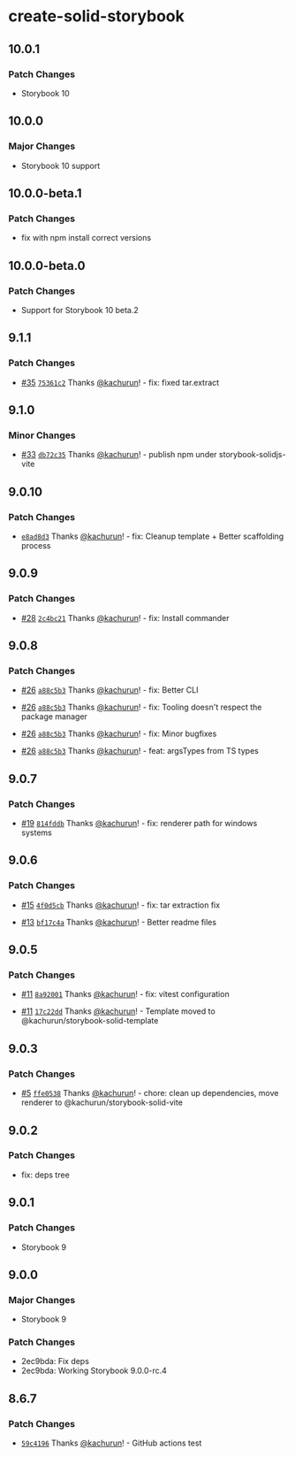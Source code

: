 # create-solid-storybook

## 10.0.1

### Patch Changes

-   Storybook 10

## 10.0.0

### Major Changes

-   Storybook 10 support

## 10.0.0-beta.1

### Patch Changes

-   fix with npm install correct versions

## 10.0.0-beta.0

### Patch Changes

-   Support for Storybook 10 beta.2

## 9.1.1

### Patch Changes

-   [#35](https://github.com/kachurun/create-solid-storybook/pull/35) [`75361c2`](https://github.com/kachurun/create-solid-storybook/commit/75361c28dfa12113ca09ee08bd259a841fdecd50) Thanks [@kachurun](https://github.com/kachurun)! - fix: fixed tar.extract

## 9.1.0

### Minor Changes

-   [#33](https://github.com/kachurun/create-solid-storybook/pull/33) [`db72c35`](https://github.com/kachurun/create-solid-storybook/commit/db72c3597a40f0904bf24c536e1545ca07f6c73f) Thanks [@kachurun](https://github.com/kachurun)! - publish npm under storybook-solidjs-vite

## 9.0.10

### Patch Changes

-   [`e8ad8d3`](https://github.com/kachurun/create-solid-storybook/commit/e8ad8d3a881187386c422516188ea4f2a8a7b6d2) Thanks [@kachurun](https://github.com/kachurun)! - fix: Cleanup template + Better scaffolding process

## 9.0.9

### Patch Changes

-   [#28](https://github.com/kachurun/create-solid-storybook/pull/28) [`2c4bc21`](https://github.com/kachurun/create-solid-storybook/commit/2c4bc211952519aeb8bb872326e3b6149c16efd3) Thanks [@kachurun](https://github.com/kachurun)! - fix: Install commander

## 9.0.8

### Patch Changes

-   [#26](https://github.com/kachurun/create-solid-storybook/pull/26) [`a88c5b3`](https://github.com/kachurun/create-solid-storybook/commit/a88c5b3110c5b22b49f132701cff00b23dbc63d5) Thanks [@kachurun](https://github.com/kachurun)! - fix: Better CLI

-   [#26](https://github.com/kachurun/create-solid-storybook/pull/26) [`a88c5b3`](https://github.com/kachurun/create-solid-storybook/commit/a88c5b3110c5b22b49f132701cff00b23dbc63d5) Thanks [@kachurun](https://github.com/kachurun)! - fix: Tooling doesn't respect the package manager

-   [#26](https://github.com/kachurun/create-solid-storybook/pull/26) [`a88c5b3`](https://github.com/kachurun/create-solid-storybook/commit/a88c5b3110c5b22b49f132701cff00b23dbc63d5) Thanks [@kachurun](https://github.com/kachurun)! - fix: Minor bugfixes

-   [#26](https://github.com/kachurun/create-solid-storybook/pull/26) [`a88c5b3`](https://github.com/kachurun/create-solid-storybook/commit/a88c5b3110c5b22b49f132701cff00b23dbc63d5) Thanks [@kachurun](https://github.com/kachurun)! - feat: argsTypes from TS types

## 9.0.7

### Patch Changes

-   [#19](https://github.com/kachurun/create-solid-storybook/pull/19) [`814fddb`](https://github.com/kachurun/create-solid-storybook/commit/814fddb00480cde6907e8a89b1344a4fc2b709cd) Thanks [@kachurun](https://github.com/kachurun)! - fix: renderer path for windows systems

## 9.0.6

### Patch Changes

-   [#15](https://github.com/kachurun/create-solid-storybook/pull/15) [`4f0d5cb`](https://github.com/kachurun/create-solid-storybook/commit/4f0d5cb124c8d5c5b065ffc51c652596d560a354) Thanks [@kachurun](https://github.com/kachurun)! - fix: tar extraction fix

-   [#13](https://github.com/kachurun/create-solid-storybook/pull/13) [`bf17c4a`](https://github.com/kachurun/create-solid-storybook/commit/bf17c4a53f208b27ad61ff67aa5b4bfd43144fba) Thanks [@kachurun](https://github.com/kachurun)! - Better readme files

## 9.0.5

### Patch Changes

-   [#11](https://github.com/kachurun/create-solid-storybook/pull/11) [`8a92001`](https://github.com/kachurun/create-solid-storybook/commit/8a92001e4eef343603587b1c240a8c7c199897f9) Thanks [@kachurun](https://github.com/kachurun)! - fix: vitest configuration

-   [#11](https://github.com/kachurun/create-solid-storybook/pull/11) [`17c22dd`](https://github.com/kachurun/create-solid-storybook/commit/17c22dde7880ebceded04eeb18115f8b47817e86) Thanks [@kachurun](https://github.com/kachurun)! - Template moved to @kachurun/storybook-solid-template

## 9.0.3

### Patch Changes

-   [#5](https://github.com/kachurun/create-solid-storybook/pull/5) [`ffe0538`](https://github.com/kachurun/create-solid-storybook/commit/ffe0538562f5d62599082d5fe8da0afc0cacdc4c) Thanks [@kachurun](https://github.com/kachurun)! - chore: clean up dependencies, move renderer to @kachurun/storybook-solid-vite

## 9.0.2

### Patch Changes

-   fix: deps tree

## 9.0.1

### Patch Changes

-   Storybook 9

## 9.0.0

### Major Changes

-   Storybook 9

### Patch Changes

-   2ec9bda: Fix deps
-   2ec9bda: Working Storybook 9.0.0-rc.4

## 8.6.7

### Patch Changes

-   [`59c4196`](https://github.com/kachurun/create-solid-storybook/commit/59c4196c506c33fb129045a76b573f18b8d43b1d) Thanks [@kachurun](https://github.com/kachurun)! - GitHub actions test
